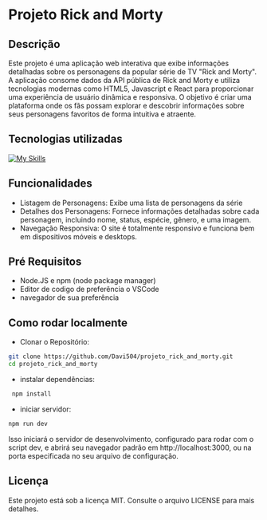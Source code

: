 # Projeto Rick and Morty

## Descrição

Este projeto é uma aplicação web interativa que exibe informações detalhadas sobre os personagens da popular série de TV "Rick and Morty". A aplicação consome dados da API pública de Rick and Morty e utiliza tecnologias modernas como HTML5, Javascript e React para proporcionar uma experiência de usuário dinâmica e responsiva. O objetivo é criar uma plataforma onde os fãs possam explorar e descobrir informações sobre seus personagens favoritos de forma intuitiva e atraente. 

## Tecnologias utilizadas

[![My Skills](https://skillicons.dev/icons?i=html,css,javascript,react,nodejs,npm)](https://skillicons.dev)

## Funcionalidades

- Listagem de Personagens: Exibe uma lista de personagens da série
- Detalhes dos Personagens: Fornece informações detalhadas sobre cada personagem, incluindo nome, status, espécie, gênero, e uma imagem.
- Navegação Responsiva: O site é totalmente responsivo e funciona bem em dispositivos móveis e desktops.

## Pré Requisitos

- Node.JS e npm (node package manager)
- Editor de codigo de preferência o VSCode
- navegador de sua preferência

## Como rodar localmente

- Clonar o Repositório:

``` sh
git clone https://github.com/Davi504/projeto_rick_and_morty.git
cd projeto_rick_and_morty
```

- instalar dependências:

``` sh
 npm install
```

- iniciar servidor:

``` sh
npm run dev
```

Isso iniciará o servidor de desenvolvimento, configurado para rodar com o script dev, e abrirá seu navegador padrão em http://localhost:3000, ou na porta especificada no seu arquivo de configuração.

## Licença 

Este projeto está sob a licença MIT. Consulte o arquivo LICENSE para mais detalhes.


